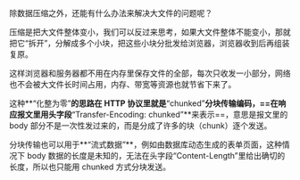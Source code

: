 除数据压缩之外，还能有什么办法来解决大文件的问题呢？

压缩是把大文件整体变小，我们可以反过来思考，如果大文件整体不能变小，那就把它“拆开”，分解成多个小块，把这些小块分批发给浏览器，浏览器收到后再组装复原。

这样浏览器和服务器都不用在内存里保存文件的全部，每次只收发一小部分，网络也不会被大文件长时间占用，内存、带宽等资源也就节省下来了。



这种**“化整为零”**的思路在 HTTP 协议里就是**“chunked”**分块传输编码，==在响应报文里用头字段**“Transfer-Encoding: chunked”**来表示==，意思是报文里的 body 部分不是一次性发过来的，而是分成了许多的块（chunk）逐个发送。



分块传输也可以用于**“流式数据”**，例如由数据库动态生成的表单页面，这种情况下 body 数据的长度是未知的，无法在头字段“Content-Length”里给出确切的长度，所以也只能用 chunked 方式分块发送。